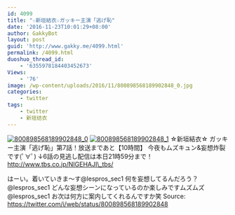 ```yaml
---
id: 4099
title: "☆新垣結衣☆ガッキー主演「逃げ恥"
date: '2016-11-23T10:01:29+08:00'
author: GakkyBot
layout: post
guid: 'http://www.gakky.me/4099.html'
permalink: /4099.html
duoshuo_thread_id:
    - '6355978184403452673'
Views:
    - '76'
image: /wp-content/uploads/2016/11/800898568189902848_0.jpg
categories:
    - twitter
tags:
    - twitter
    - 新垣结衣
---
```


[![800898568189902848_0](http://www.yui-aragaki.org/wp-content/uploads/2016/11/800898568189902848_0.jpg)](http://www.yui-aragaki.org/wp-content/uploads/2016/11/800898568189902848_0.jpg)
[![800898568189902848_1](http://www.yui-aragaki.org/wp-content/uploads/2016/11/800898568189902848_1.jpg)](http://www.yui-aragaki.org/wp-content/uploads/2016/11/800898568189902848_1.jpg)
☆新垣結衣☆
ガッキー主演「逃げ恥」第7話！放送まであと【10時間】
今夜もムズキュン&amp;妄想炸裂です(ﾟ∀ﾟ)
↓6話の見逃し配信は本日21時59分まで！
http://www.tbs.co.jp/NIGEHAJI\_tbs/

はーい。着いていきま〜す@lespros\_sec1 何を妄想してるんだろう？@lespros\_sec1 どんな妄想シーンになっているのか楽しみですムズムズ@lespros\_sec1 お次は何方に案内してくれるんですか笑
Source: <https://twitter.com/i/web/status/800898568189902848>
